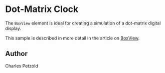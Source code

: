 Dot-Matrix Clock
======

The `BoxView` element is ideal for creating a simulation of a dot-matrix digital display.

This sample is described in more detail in the article on [BoxView](/guides/xamarin-forms/user-interface/boxview/).

Author
------

Charles Petzold
